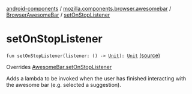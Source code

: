 [android-components](../../index.md) / [mozilla.components.browser.awesomebar](../index.md) / [BrowserAwesomeBar](index.md) / [setOnStopListener](./set-on-stop-listener.md)

# setOnStopListener

`fun setOnStopListener(listener: () -> `[`Unit`](https://kotlinlang.org/api/latest/jvm/stdlib/kotlin/-unit/index.html)`): `[`Unit`](https://kotlinlang.org/api/latest/jvm/stdlib/kotlin/-unit/index.html) [(source)](https://github.com/mozilla-mobile/android-components/blob/master/components/browser/awesomebar/src/main/java/mozilla/components/browser/awesomebar/BrowserAwesomeBar.kt#L181)

Overrides [AwesomeBar.setOnStopListener](../../mozilla.components.concept.awesomebar/-awesome-bar/set-on-stop-listener.md)

Adds a lambda to be invoked when the user has finished interacting with the awesome bar (e.g. selected a
suggestion).

